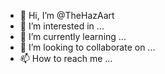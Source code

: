 - 👋 Hi, I’m @TheHazAart
- 👀 I’m interested in ...
- 🌱 I’m currently learning ...
- 💞️ I’m looking to collaborate on ...
- 📫 How to reach me ...

<!---
TheHazAart/TheHazAart is a ✨ special ✨ repository because its `README.md` (this file) appears on your GitHub profile.
You can click the Preview link to take a look at your changes.
--->
